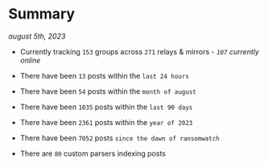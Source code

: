 
# Summary
_august 5th, 2023_

- Currently tracking `153` groups across `271` relays & mirrors - _`107` currently online_

- There have been `13` posts within the `last 24 hours`

- There have been `54` posts within the `month of august`

- There have been `1035` posts within the `last 90 days`

- There have been `2361` posts within the `year of 2023`

- There have been `7052` posts `since the dawn of ransomwatch`

- There are `80` custom parsers indexing posts
